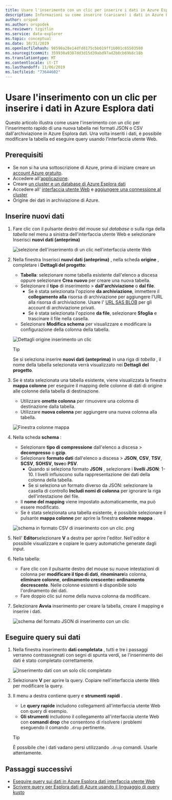 ```yaml
---
title: Usare l'inserimento con un clic per inserire i dati in Azure Esplora dati
description: Informazioni su come inserire (caricare) i dati in Azure Esplora dati semplicemente usando l'inserimento con un clic.
author: orspod
ms.author: orspodek
ms.reviewer: tzgitlin
ms.service: data-explorer
ms.topic: conceptual
ms.date: 10/31/2019
ms.openlocfilehash: 98598a28e14dfd8175cbb019ff1b001c65503580
ms.sourcegitcommit: 359930a9387dd3d15d39abd97ad2b8cb69b8c18b
ms.translationtype: MT
ms.contentlocale: it-IT
ms.lasthandoff: 11/06/2019
ms.locfileid: "73644602"
---
```

# <a name="use-one-click-ingestion-to-ingest-data-into-azure-data-explorer"></a>Usare l'inserimento con un clic per inserire i dati in Azure Esplora dati

Questo articolo illustra come usare l'inserimento con un clic per l'inserimento rapido di una nuova tabella nei formati JSON o CSV dall'archiviazione in Azure Esplora dati. Una volta inseriti i dati, è possibile modificare la tabella ed eseguire query usando l'interfaccia utente Web.

## <a name="prerequisites"></a>Prerequisiti

* Se non si ha una sottoscrizione di Azure, prima di iniziare creare un [account Azure gratuito](https://azure.microsoft.com/free/).
* Accedere all'[applicazione](https://dataexplorer.azure.com/).
* Creare [un cluster e un database di Azure Esplora dati](create-cluster-database-portal.md)
* Accedere all' [interfaccia utente Web](https://dataexplorer.azure.com/) e [aggiungere una connessione al cluster](/azure/data-explorer/web-query-data#add-clusters)
* Origine dei dati in archiviazione di Azure.

## <a name="ingest-new-data"></a>Inserire nuovi dati

1. Fare clic con il pulsante destro del mouse sul *database* o sulla riga della *tabella* nel menu a sinistra dell'interfaccia utente Web e selezionare Inserisci **nuovi dati (anteprima)**

    ![selezione dell'inserimento di un clic nell'interfaccia utente Web](media/ingest-data-one-click/one-click-ingestion-in-webui.png)   
 
1. Nella finestra Inserisci **nuovi dati (anteprima)** , nella scheda **origine** , completare i **Dettagli del progetto**:

    * **Tabella**: selezionare nome tabella esistente dall'elenco a discesa oppure selezionare **Crea nuovo** per creare una nuova tabella.
    * Selezionare il **tipo** di inserimento > **dall'archiviazione** o **dal file**.
        * Se è stata selezionata l'opzione **da archiviazione**, immettere il **collegamento alla** risorsa di archiviazione per aggiungere l'URL alla risorsa di archiviazione. Usare l' [URL SAS BLOB](/azure/vs-azure-tools-storage-explorer-blobs#get-the-sas-for-a-blob-container) per gli account di archiviazione privati. 
        * Se è stata selezionata l'opzione **da file**, selezionare **Sfoglia** e trascinare il file nella casella.
    * Selezionare **Modifica schema** per visualizzare e modificare la configurazione della colonna della tabella.
 
    ![Dettagli origine inserimento un clic](media/ingest-data-one-click/one-click-ingestion-source.png) 

    > [!TIP]
    > Se si seleziona inserire **nuovi dati (anteprima)** in una riga di *tabella* , il nome della tabella selezionata verrà visualizzato nei **Dettagli del progetto**.

1. Se è stata selezionata una tabella esistente, viene visualizzata la finestra **mappa colonne** per eseguire il mapping delle colonne di dati di origine alle colonne della tabella di destinazione. 
    * Utilizzare **omette colonna** per rimuovere una colonna di destinazione dalla tabella. 
    * Utilizzare **nuova colonna** per aggiungere una nuova colonna alla tabella. 

    ![Finestra colonne mappa](media/ingest-data-one-click/one-click-map-columns-window.png)

1. Nella scheda **schema** :

    * Selezionare **tipo di compressione** dall'elenco a discesa > **decompresso** o **gzip**.
    * Selezionare **formato dati** dall'elenco a discesa > **JSON**, **CSV**, **TSV**, **SCSV**, **SOHSV**, **tsve**o **PSV**. 
        * Quando si seleziona formato **JSON** , selezionare i **livelli JSON**: 1-10. I livelli influiscono sulla rappresentazione dei dati della colonna della tabella. 
        * Se si seleziona un formato diverso da JSON: selezionare la casella di controllo **Includi nomi di colonna** per ignorare la riga dell'intestazione del file.    
    * Il **nome del mapping** viene impostato automaticamente, ma può essere modificato.
    * Se è stata selezionata una tabella esistente, è possibile selezionare il pulsante **mappa colonne** per aprire la finestra **colonne mappa** .

    ![schema in formato CSV di inserimento con un clic. png](media/ingest-data-one-click/one-click-csv-format.png)

1. Nell' **Editor**selezionare **V** a destra per aprire l'editor. Nell'editor è possibile visualizzare e copiare le query automatiche generate dagli input. 

1.  Nella tabella: 
    * Fare clic con il pulsante destro del mouse su nuove intestazioni di colonna per **modificare il tipo di dati**, **rinominare**la colonna, **eliminare colonne**, **ordinamento crescente**o **ordinamento decrescente**. Nelle colonne esistenti è disponibile solo l'ordinamento dei dati. 
    * Fare doppio clic sul nome della nuova colonna da modificare.

1. Selezionare **Avvia** inserimento per creare la tabella, creare il mapping e inserire i dati.

    ![schema del formato JSON di inserimento con un clic](media/ingest-data-one-click/one-click-json-format.png) 
 
## <a name="query-data"></a>Eseguire query sui dati

1. Nella finestra inserimento **dati completata** , tutti e tre i passaggi verranno contrassegnati con segni di spunta verdi, se l'inserimento dei dati è stato completato correttamente. 
 
    ![inserimento dati con un solo clic completato](media/ingest-data-one-click/one-click-data-ingestion-complete.png)

1. Selezionare **V** per aprire la query. Copiare nell'interfaccia utente Web per modificare la query.

1. Il menu a destra contiene query e **strumenti** **rapidi** . 

    * Le **query rapide** includono collegamenti all'interfaccia utente Web con query di esempio.
    * **Gli strumenti** includono il collegamento all'interfaccia utente Web con **comandi drop** che consentono di risolvere i problemi eseguendo il comando `.drop` pertinente.

    > [!TIP]
    > È possibile che i dati vadano persi utilizzando `.drop` comandi. Usarle attentamente.

## <a name="next-steps"></a>Passaggi successivi

* [Eseguire query sui dati in Azure Esplora dati interfaccia utente Web](web-query-data.md)
* [Scrivere query per Esplora dati di Azure usando il linguaggio di query kusto](write-queries.md)
